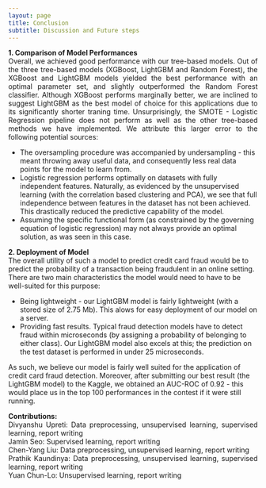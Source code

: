 ```yaml
---
layout: page
title: Conclusion
subtitle: Discussion and Future steps
---
```


<p style="text-align: justify;">
  <b>1. Comparison of Model Performances </b>
  <br>
Overall, we achieved good performance with our tree-based models. Out of the three tree-based models (XGBoost, LightGBM and Random Forest), the XGBoost and LightGBM models yielded the best performance with an optimal parameter set, and slightly outperformed the Random Forest classifier. Although XGBoost performs marginally better, we are inclined to suggest LightGBM as the best model of choice for this applications due to its significantly shorter traning time. Unsurprisingly, the SMOTE - Logistic Regression pipeline does not perform as well as the other tree-based methods we have implemented. We attribute this larger error to the following potential sources:
  <ul>
    <li>The oversampling procedure was accompanied by undersampling - this meant throwing away useful data, and consequently less real data points for the model to learn from. </li>
     <li> Logistic regression performs optimally on datasets with fully independent features. Naturally, as evidenced by the unsupervised learning (with the correlation based clustering and PCA), we see that full independence between features in the dataset has not been achieved. This drastically reduced the predictive capability of the model. </li>
     <li> Assuming the specific functional form (as constrained by the governing equation of logistic regression) may not always provide an optimal solution, as was seen in this case. </li>
   </ul>

<b>2. Deployment of Model </b>
  <br>
  The overall utility of such a model to predict credit card fraud would be to predict the probability of a transaction being fraudulent in an online setting. There are two main characteristics the model would need to have to be well-suited for this purpose:
  <ul>
    <li>Being lightweight - our LightGBM model is fairly lightweight (with a stored size of 2.75 Mb). This alows for easy deployment of our model on a server. </li>
    <li>Providing fast results. Typical fraud detection models have to detect fraud within microseconds (by assigning a probability of belonging to either class). Our LightGBM model also excels at this; the prediction on the test dataset is performed in under 25 microseconds. </li>
  </ul>
  As such, we believe our model is fairly well suited for the application of credit card fraud detection. Moreover, after submitting our best result (the LightGBM model) to the Kaggle, we obtained an AUC-ROC of 0.92 - this would place us in the top 100 performances in the contest if it were still running. 
</p>     

<p style="text-align: justify;">
    <b>Contributions:</b> <br>
    Divyanshu Upreti: Data preprocessing, unsupervised learning, supervised learning, report writing <br>
    Jamin Seo: Supervised learning, report writing <br>
    Chen-Yang Liu: Data preprocessing, unsupervised learning, report writing <br>
    Prathik Kaundinya: Data preprocessing, unsupervised learning, supervised learning, report writing <br>
    Yuan Chun-Lo: Unsupervised learning, report writing <br>
 </p>

